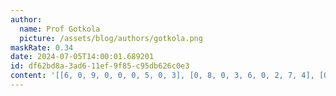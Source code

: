 ```yaml
---
author:
  name: Prof Gotkola
  picture: /assets/blog/authors/gotkola.png
maskRate: 0.34
date: 2024-07-05T14:00:01.689201
id: df62bd8a-3ad6-11ef-9f85-c95db626c0e3
content: '[[6, 0, 9, 0, 0, 0, 5, 0, 3], [0, 8, 0, 3, 6, 0, 2, 7, 4], [0, 0, 2, 0, 5, 8, 0, 1, 6], [9, 5, 8, 0, 4, 0, 1, 3, 2], [1, 0, 0, 8, 0, 3, 4, 5, 7], [4, 3, 0, 1, 2, 0, 8, 6, 9], [2, 0, 4, 5, 3, 0, 7, 9, 8], [8, 9, 0, 4, 7, 0, 3, 2, 1], [0, 1, 3, 0, 0, 2, 0, 4, 5]]'
---
```


